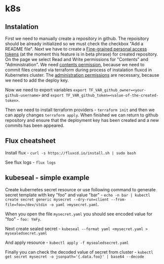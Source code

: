 # k8s

## Instalation

First we need to manually create a repository in github. The repoisitory should be already initialized so we must check the checkbox "Add a README file".
Next we have to create a [Fine-grained personal access tokens](https://github.com/settings/tokens?type=beta) (at the moment this feature is in beta phrase) for created repository.
On the page we select Read and Write permissions for "Contents" and "Administration".
We need [contents permission](https://docs.github.com/en/rest/overview/permissions-required-for-fine-grained-personal-access-tokens?apiVersion=2022-11-28#contents), because we need to commit files created via terraform during process of instalation fluxcd in Kubernetes cluster.
The [administration permissions](https://docs.github.com/en/rest/overview/permissions-required-for-fine-grained-personal-access-tokens?apiVersion=2022-11-28#administration) are necessary, because we need to add the deploy key.

Now we need to export variables `export TF_VAR_github_owner=<your-github-username>` and `export TF_VAR_github_token=<value-of-the-created-token>`.

Then we need to install terraform providers - `terraform init` and then we can apply changes `terraform apply`.
When finished we can return to github repository and ensure that the deployment key has been created and a new commits has been appeared.

## Flux cheatsheet

Install flux - `curl -s https://fluxcd.io/install.sh | sudo bash`

See flux logs  - `flux logs`

## kubeseal - simple example

Create kubernetes secret resource or use following command to generate secret template with key "foo" and value "bar" - `echo -n bar | kubectl create secret generic mysecret --dry-run=client --from-file=foo=/dev/stdin -o yaml >mysecret.yaml`.

When you open the file `mysecret.yaml` you should see encoded value for "foo" - `foo: YmFy`.

Next create sealed secret - `kubeseal --format yaml <mysecret.yaml > mysealedsecret.yaml`

And apply resource - `kubectl apply -f mysealedsecret.yaml`

Finally you can check the decoded value of secret from cluster - `kubectl get secret mysecret -o jsonpath='{.data.foo}' | base64 --decode`
